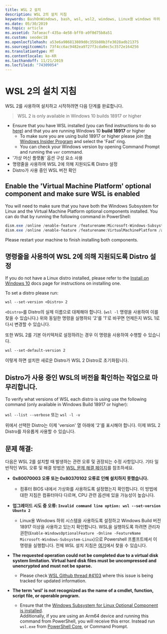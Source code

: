 ```yaml
---
title: WSL 2 설치
description: WSL 2의 설치 지침
keywords: BashOnWindows, bash, wsl, wsl2, windows, Linux용 windows 하위 시스템, windowssubsystem, ubuntu, debian, suse, windows 10, 설치
ms.date: 05/30/2019
ms.topic: article
ms.assetid: 7afaeacf-435a-4e58-bff0-a9f0d75b8a51
ms.custom: seodec18
ms.openlocfilehash: a53e6a986813809d0c355b80b3fe3028adb21375
ms.sourcegitcommit: 73f4cc6ac9482ea9727f3cda0ec5c3572e164256
ms.translationtype: MT
ms.contentlocale: ko-KR
ms.lasthandoff: 11/21/2019
ms.locfileid: "74309054"
---
```

# <a name="installation-instructions-for-wsl-2"></a>WSL 2의 설치 지침

WSL 2를 사용하여 설치하고 시작하려면 다음 단계를 완료합니다.

> WSL 2 is only available in Windows 10 builds 18917 or higher

- Ensure that you have WSL installed (you can find instructions to do so [here](./install-win10.md)) and that you are running Windows 10 **build 18917** or higher
   - To make sure you are using build 18917 or higher please join [the Windows Insider Program](https://insider.windows.com/en-us/) and select the 'Fast' ring. 
   - You can check your Windows version by opening Command Prompt and running the `ver` command.
- '가상 머신 플랫폼' 옵션 구성 요소 사용
- 명령줄을 사용하여 WSL 2에 의해 지원되도록 Distro 설정
- Distro가 사용 중인 WSL 버전 확인

## <a name="enable-the-virtual-machine-platform-optional-component-and-make-sure-wsl-is-enabled"></a>Enable the 'Virtual Machine Platform' optional component and make sure WSL is enabled

You will need to make sure that you have both the Windows Subsystem for Linux and the Virtual Machine Platform optional components installed. You can do that by running the following command in PowerShell: 

```powershell
dism.exe /online /enable-feature /featurename:Microsoft-Windows-Subsystem-Linux /all /norestart
dism.exe /online /enable-feature /featurename:VirtualMachinePlatform /all /norestart
```

Please restart your machine to finish installing both components.


## <a name="set-a-distro-to-be-backed-by-wsl-2-using-the-command-line"></a>명령줄을 사용하여 WSL 2에 의해 지원되도록 Distro 설정

If you do not have a Linux distro installed, please refer to the [Install on Windows 10](./install-win10.md#install-your-linux-distribution-of-choice) docs page for instructions on installing one. 

To set a distro please run: 

```
wsl --set-version <Distro> 2
```

`<Distro>`를 Distro의 실제 이름으로 대체해야 합니다. (`wsl -l` 명령을 사용하여 이를 찾을 수 있습니다.) 위와 동일한 명령을 실행하되 '2'를 '1'로 바꾸면 언제든지 WSL 1로 다시 변경할 수 있습니다.

또한 WSL 2를 기본 아키텍처로 설정하려는 경우 이 명령을 사용하여 수행할 수 있습니다.

```
wsl --set-default-version 2
```

이렇게 하면 설치한 새로운 Distro가 WSL 2 Distro로 초기화됩니다.

## <a name="finish-with-verifying-what-versions-of-wsl-your-distro-are-using"></a>Distro가 사용 중인 WSL의 버전을 확인하는 작업으로 마무리합니다.

To verify what versions of WSL each distro is using use the following command (only available in Windows Build 18917 or higher):

`wsl --list --verbose` 또는 `wsl -l -v`

위에서 선택한 Distro는 이제 'version' 열 아래에 '2'를 표시해야 합니다. 이제 WSL 2 Distro를 자유롭게 사용할 수 있습니다. 

## <a name="troubleshooting"></a>문제 해결: 

다음은 WSL 2를 설치할 때 발생하는 관련 오류 및 권장되는 수정 사항입니다. 기타 일반적인 WSL 오류 및 해결 방법은 [WSL 문제 해결 페이지](troubleshooting.md)를 참조하세요.

* **0x80070003 오류 또는 0x80370102 오류로 인해 설치하지 못했습니다.**
    * 컴퓨터 BIOS 내에서 가상화를 사용하도록 설정했는지 확인합니다. 이 방법에 대한 지침은 컴퓨터마다 다르며, CPU 관련 옵션에 있을 가능성이 높습니다.
   
* **업그레이드 시도 중 오류: `Invalid command line option: wsl --set-version Ubuntu 2`**
    * Linux용 Windows 하위 시스템을 사용하도록 설정하고 Windows Build 버전 18917 이상을 사용하고 있는지 확인합니다. WSL을 실행하도록 하려면 관리자 권한(`Enable-WindowsOptionalFeature -Online -FeatureName Microsoft-Windows-Subsystem-Linux`)으로 Powershell 프롬프트에서 이 명령을 실행합니다. 전체 WSL 설치 지침은 [여기](./install-win10.md)에서 찾을 수 있습니다.

* **The requested operation could not be completed due to a virtual disk system limitation. Virtual hard disk files must be uncompressed and unencrypted and must not be sparse.**
    * Please check [WSL Github thread #4103](https://github.com/microsoft/WSL/issues/4103) where this issue is being tracked for updated information.

* **The term 'wsl' is not recognized as the name of a cmdlet, function, script file, or operable program.** 
    * Ensure that the [Windows Subsystem for Linux Optional Component is installed](./wsl2-install.md#enable-the-virtual-machine-platform-optional-component-and-make-sure-wsl-is-enabled).<br> Additionally, if you are using an Arm64 device and running this command from PowerShell, you will receive this error. Instead run `wsl.exe` from [PowerShell Core](https://docs.microsoft.com/en-us/powershell/scripting/install/installing-powershell-core-on-windows?view=powershell-6), or Command Prompt. 
